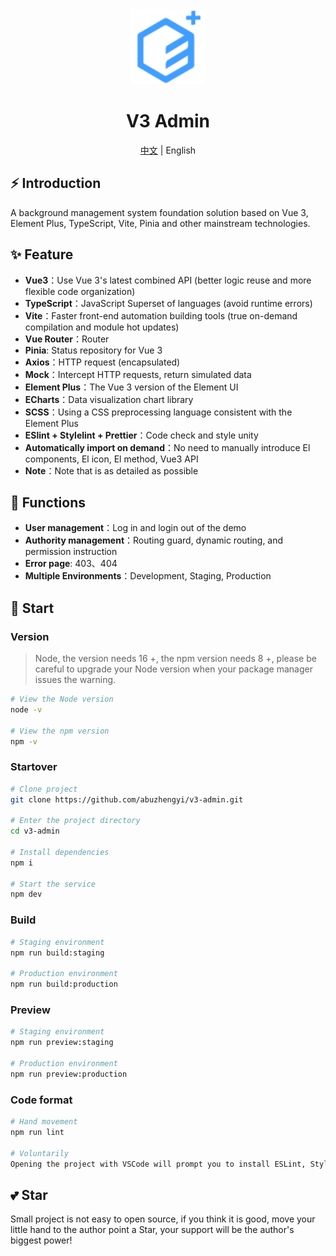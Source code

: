 <div align="center">
  <img alt="V3 Admin Logo" width="120" height="120" src="./src/assets/images/common/logo.svg">
  <h1>V3 Admin</h1>
  <span><a href="./README.md"> 中文</a> | English<span>
</div>

## ⚡ Introduction

A background management system foundation solution based on Vue 3, Element Plus, TypeScript, Vite, Pinia and other mainstream technologies.

## ✨ Feature

- **Vue3**：Use Vue 3's latest combined API (better logic reuse and more flexible code organization)
- **TypeScript**：JavaScript Superset of languages (avoid runtime errors)
- **Vite**：Faster front-end automation building tools (true on-demand compilation and module hot updates)
- **Vue Router**：Router
- **Pinia**: Status repository for Vue 3
- **Axios**：HTTP request (encapsulated)
- **Mock**：Intercept HTTP requests, return simulated data
- **Element Plus**：The Vue 3 version of the Element UI
- **ECharts**：Data visualization chart library
- **SCSS**：Using a CSS preprocessing language consistent with the Element Plus
- **ESlint + Stylelint + Prettier**：Code check and style unity
- **Automatically import on demand**：No need to manually introduce El components, El icon, El method, Vue3 API
- **Note**：Note that is as detailed as possible

## 🌱 Functions

- **User management**：Log in and login out of the demo
- **Authority management**：Routing guard, dynamic routing, and permission instruction
- **Error page**: 403、404
- **Multiple Environments**：Development, Staging, Production

## 🚀 Start

### Version

> Node, the version needs 16 +, the npm version needs 8 +, please be careful to upgrade your Node version when your package manager issues the warning.

```bash
# View the Node version
node -v

# View the npm version
npm -v
```

### Startover

```bash
# Clone project
git clone https://github.com/abuzhengyi/v3-admin.git

# Enter the project directory
cd v3-admin

# Install dependencies
npm i

# Start the service
npm dev
```

### Build

```bash
# Staging environment
npm run build:staging

# Production environment
npm run build:production
```

### Preview

```bash
# Staging environment
npm run preview:staging

# Production environment
npm run preview:production
```

### Code format

```bash
# Hand movement
npm run lint

# Voluntarily
Opening the project with VSCode will prompt you to install ESLint, StyleLint and Prettier. After installation, ctrl + s can be saved to automatically formformat and repair.
```

## 💕 Star

Small project is not easy to open source, if you think it is good, move your little hand to the author point a Star, your support will be the author's biggest power!

